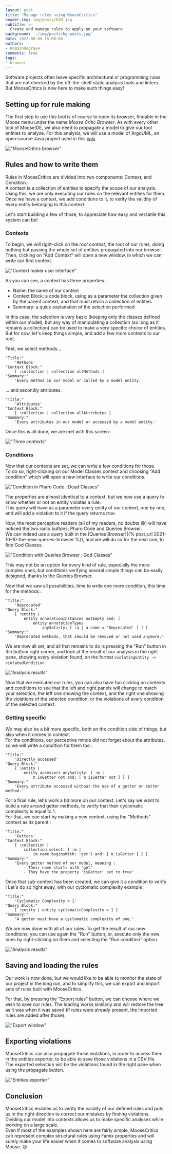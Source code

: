 ```yaml
---
layout: post
title: "Manage rules using MooseCritics"
header-img: img/posts/DSM.jpg
subtitle: >-
  Create and manage rules to apply on your software
background: './img/posts/bg-posts.jpg'
date: 2022-08-08 15:00:00
authors:
- RomainDegrave
comments: true
tags:
- browser
---
```


Software projects often leave specific architectural or programming rules that are not checked by the off-the-shelf static analysis tools and linters.  
But MooseCritics is now here to make such things easy!

## Setting up for rule making

The first step to use this tool is of course to open its browser, findable in the Moose menu under the name *Moose Critic Browser*.
As with every other tool of MooseIDE, we also need to propagate a model to give our tool entities to analyze. For this analysis, we will use a model of ArgoUML, an open-source Java project used in this [wiki](/moose-wiki/Beginners/moose-in-action).  

!["MooseCritics browser"](./img/posts/2022-08-08-moosecritics/browser-ready.png)

## Rules and how to write them

Rules in MooseCritics are divided into two components: Context, and Condition.  
A context is a collection of entities to specify the scope of our analysis. Using this, we are only executing our rules on the relevant entities for them.  
Once we have a context, we add conditions to it, to verify the validity of every entity belonging to this context.

Let's start building a few of those, to appreciate how easy and versatile this system can be!

### Contexts

To begin, we will right-click on the *root context*, the root of our rules, doing nothing but passing the whole set of entities propagated into our browser. Then, clicking on "Add Context" will open a new window, in which we can write our first context.  

!["Context maker user interface"](./img/posts/2022-08-08-moosecritics/first-context.png)

As you can see, a context has three properties :

- Name: the name of our context  
- Context Block: a code block, using as a parameter the collection given by the parent context, and that must return a collection of entities
- Summary: a quick explanation of the selection performed

In this case, the selection is very basic (keeping only the classes defined within our model), but any way of manipulating a collection (so long as it remains a collection) can be used to make a very specific choice of entities.  
But for now, let's keep things simple, and add a few more contexts to our root.  

First, we select methods...

```smalltalk
"Title:"
	'Methods'
"Context Block:"
	[ :collection | collection allMethods ]
"Summary:"
	'Every method in our model or called by a model entity.'
```

... and secondly attributes.

```smalltalk
"Title:"
	'Attributes'
"Context Block:"
	[ :collection | collection allAttributes ]
"Summary:"
	'Every attributes in our model or accessed by a model entity.'
```

Once this is all done, we are met with this screen :

!["Three contexts"](./img/posts/2022-08-08-moosecritics/three-contexts.png)

### Conditions

Now that our contexts are set, we can write a few conditions for those.  
To do so, right-clicking on our Model Classes context and choosing "Add condition" which will open a new interface to write our conditions.  

!["Condition in Pharo Code : Dead Classes"](./img/posts/2022-08-08-moosecritics/condition-pharo-code.png)

The properties are almost identical to a context, but we now use a query to know whether or not an entity violates a rule.  
This query will have as a parameter every entity of our context, one by one, and will add a violation to it if the query returns *true*.  

Now, the most perceptive readers (all of my readers, no doubts :smile:) will have noticed the two radio buttons; Pharo Code and Queries Browser.  
We can indeed use a query built in the [Queries Browser]({% post_url 2021-10-10-the-new-queries-browser %}), and we will do so for the next one, to find God Classes.

!["Condition with Queries Browser : God Classes"](./img/posts/2022-08-08-moosecritics/condition-queries-browser.png)

This may not be an option for every kind of rule, especially the more complex ones, but conditions verifying several simple things can be easily designed, thanks to the Queries Browser.  

Now that we saw all possibilities, time to write one more condition, this time for the methods :  

```smalltalk
"Title:"
	'Deprecated'
"Query Block:"
	[ :entity | 
		entity annotationInstances notEmpty and: [ 
			entity annotationTypes 
				anySatisfy: [ :a | a name = 'Deprecated' ] ] ]
"Summary:"
	'Deprecated methods, that should be removed or not used anymore.'
```

We are now all set, and all that remains to do is pressing the "Run" button in the bottom right corner, and look at the result of our analysis in the right pane, showing every violation found, on the format `violatingEntity -> violatedCondition`.

!["Analysis results"](./img/posts/2022-08-08-moosecritics/first-analysis.png)

Now that we executed our rules, you can also have fun clicking on contexts and conditions to see that the left and right panels will change to match your selection, the left one showing the context, and the right one showing the violations of the selected condition, or the violations of every condition of the selected context.

### Getting specific

We may also be a bit more specific, both on the condition side of things, but also when it comes to context.   
For the conditions, our perceptive minds did not forget about the attributes, so we will write a condition for them too :

```smalltalk
"Title:"
	'Directly accessed'
"Query Block:"
	[ :entity | 
		entity accessors anySatisfy: [ :m | 
			m isGetter not and: [ m isSetter not ] ] ]
"Summary:"
	'Every attribute accessed without the use of a getter or setter method.'
```

For a final rule, let's work a bit more on our context.
Let's say we want to build a rule around getter methods, to verify that their cyclomatic complexity is equal to 1.  
For that, we can start by making a new context, using the "Methods" context as its parent :

```smalltalk
"Title:"
	'Getters'
"Context Block:"
	[ :collection | 
		collection select: [ :m | 
			(m name beginsWith: 'get') and: [ m isGetter ] ] ]
"Summary:"
	'Every getter method of our model, meaning :
		- Their name starts with 'get'
		- They have the property 'isGetter' set to true'
```

Once that sub-context has been created, we can give it a condition to verify ! Let's do so right away, with our cyclomatic complexity example :

```smalltalk
"Title:"
	'Cyclomatic Complexity > 1'
"Query Block:"
	[ :entity | entity cyclomaticComplexity > 1 ]
"Summary:"
	'A getter must have a cyclomatic complexity of one.'
```

We are now done with all of our rules. To get the result of our new conditions, you can use again the "Run" button, or, execute only the new ones by right-clicking on them and selecting the "Run condition" option. 

!["Analysis results"](./img/posts/2022-08-08-moosecritics/final-analysis.png)

## Saving and loading the rules

Our work is now done, but we would like to be able to monitor the state of our project in the long run, and to simplify this, we can export and import sets of rules built with MooseCritics.  

For that, by pressing the "Export rules" button, we can choose where we wish to save our rules. The loading works similarly and will restore the tree as it was when it was saved (if rules were already present, the imported rules are added after those).

!["Export window"](./img/posts/2022-08-08-moosecritics/export-window.png)

## Exporting violations

MooseCritics can also propagate those violations, in order to access them in the entities exporter, to be able to save those violations in a CSV file.  
The exported selection will be the violations found in the right pane when using the propagate button.

!["Entities exporter"](./img/posts/2022-08-08-moosecritics/export-browser.png)

## Conclusion

MooseCritics enables us to verify the validity of our defined rules and puts us in the right direction to correct our mistakes by finding violations. Dividing our model into contexts allows us to make specific analyses while working on a large scale.  
Even if most of the examples shown here are fairly simple, MooseCritics can represent complex structural rules using Famix properties and will surely make your life easier when it comes to software analysis using Moose. :smile:
